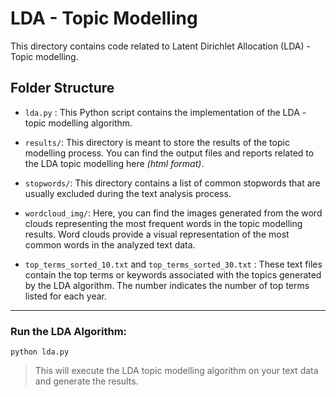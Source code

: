 # LDA - Topic Modelling 

This directory contains code related to Latent Dirichlet Allocation (LDA) - Topic modelling.

## Folder Structure

- `lda.py` : This Python script contains the implementation of the LDA - topic modelling algorithm.

- `results/`: This directory is meant to store the results of the topic modelling process. You can find the output files and reports related to the LDA topic modelling here _(html format)_.

- `stopwords/`: This directory contains a list of common stopwords that are usually excluded during the text analysis process. 

- `wordcloud_img/`: Here, you can find the images generated from the word clouds representing the most frequent words in the topic modelling results. Word clouds provide a visual representation of the most common words in the analyzed text data.

- `top_terms_sorted_10.txt` and `top_terms_sorted_30.txt` : These text files contain the top terms or keywords associated with the topics generated by the LDA algorithm. The number indicates the number of top terms listed for each year.
---
### Run the LDA Algorithm:

```
python lda.py
``` 

>This will execute the LDA topic modelling algorithm on your text data and generate the results.
